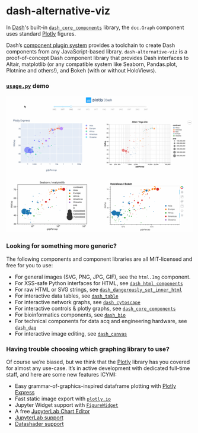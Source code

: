 # dash-alternative-viz

In [Dash](https://dash.plot.ly/)'s built-in [`dash_core_components`](https://dash.plot.ly/dash-core-components) library, the `dcc.Graph` component uses standard [Plotly](https://plot.ly/python) figures.

Dash’s [component plugin system](https://dash.plot.ly/plugins) provides a
toolchain to create Dash components from any JavaScript-based library.
`dash-alternative-viz` is a proof-of-concept Dash component library that provides Dash
interfaces to Altair, matplotlib (or any compatible system like Seaborn, Pandas.plot, Plotnine and others!), and Bokeh (with or without HoloViews).

### [`usage.py`](https://github.com/plotly/dash-alternative-viz/blob/master/usage.py) demo

![animation](animation.gif)

### Looking for something more generic?

The following components and component libraries are all MIT-licensed and free for you to use:

- For general images (SVG, PNG, JPG, GIF), see the `html.Img` component.
- For XSS-safe Python interfaces for HTML, see [`dash_html_components`](https://dash.plot.ly/dash-html-components)
- For raw HTML or SVG strings, see [`dash_dangerously_set_inner_html`](https://github.com/plotly/dash-dangerously-set-inner-html)
- For interactive data tables, see [`dash_table`](https://dash.plot.ly/datatable)
- For interactive network graphs, see [`dash_cytoscape`](https://dash.plot.ly/cytoscape)
- For interactive controls & plotly graphs, see [`dash_core_components`](https://dash.plot.ly/dash-core-components)
- For bioinformatics components, see [`dash_bio`](https://dash.plot.ly/dash-bio)
- For technical components for data acq and engineering hardware, see [`dash_daq`](https://dash.plot.ly/dash-daq)
- For interactive image editing, see [`dash_canvas`](https://dash.plot.ly/canvas)

### Having trouble choosing which graphing library to use?

Of course we’re biased, but we think that the [Plotly](https://plot.ly/python) library has you covered
for almost any use-case. It’s in active development with dedicated full-time staff, and here are some new features ICYMI:
- Easy grammar-of-graphics-inspired dataframe plotting with [Plotly Express](https://medium.com/@plotlygraphs/introducing-plotly-express-808df010143d)
- Fast static image export with [`plotly.io`](https://medium.com/@plotlygraphs/plotly-py-end-of-summer-updates-5422c98b9058)
- Jupyter Widget support with [`FigureWidget`](https://medium.com/@plotlygraphs/introducing-plotly-py-3-0-0-7bb1333f69c6)
- A free [JupyterLab Chart Editor](https://github.com/plotly/jupyterlab-chart-editor)
- [JupyterLab support](https://github.com/plotly/jupyterlab-dash)
- [Datashader support](https://github.com/plotly/dash-datashader)

